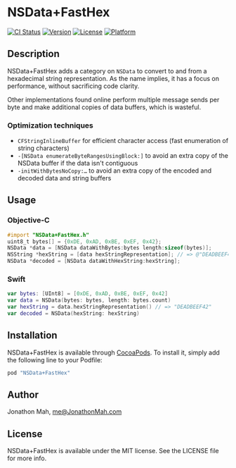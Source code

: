 # NSData+FastHex

[![CI Status](http://img.shields.io/travis/jmah/NSData-FastHex.svg?style=flat)](https://travis-ci.org/jmah/NSData-FastHex)
[![Version](https://img.shields.io/cocoapods/v/NSData-FastHex.svg?style=flat)](http://cocoapods.org/pods/NSData-FastHex)
[![License](https://img.shields.io/cocoapods/l/NSData-FastHex.svg?style=flat)](http://cocoapods.org/pods/NSData-FastHex)
[![Platform](https://img.shields.io/cocoapods/p/NSData-FastHex.svg?style=flat)](http://cocoapods.org/pods/NSData-FastHex)

## Description

NSData+FastHex adds a category on `NSData` to convert to and from a hexadecimal
string representation. As the name implies, it has a focus on performance,
without sacrificing code clarity.

Other implementations found online perform multiple message sends per byte and
make additional copies of data buffers, which is wasteful.

### Optimization techniques

* `CFStringInlineBuffer` for efficient character access (fast enumeration of
  string characters)
* `-[NSData enumerateByteRangesUsingBlock:]` to avoid an extra copy of the
  NSData buffer if the data isn't contiguous
* `-initWithBytesNoCopy:…` to avoid an extra copy of the encoded and decoded
  data and string buffers

## Usage

### Objective-C

```objective-c
#import "NSData+FastHex.h"
uint8_t bytes[] = {0xDE, 0xAD, 0xBE, 0xEF, 0x42};
NSData *data = [NSData dataWithBytes:bytes length:sizeof(bytes)];
NSString *hexString = [data hexStringRepresentation]; // => @"DEADBEEF42"
NSData *decoded = [NSData dataWithHexString:hexString];
```

### Swift

```swift
var bytes: [UInt8] = [0xDE, 0xAD, 0xBE, 0xEF, 0x42]
var data = NSData(bytes: bytes, length: bytes.count)
var hexString = data.hexStringRepresentation() // => "DEADBEEF42"
var decoded = NSData(hexString: hexString)
```

## Installation

NSData+FastHex is available through [CocoaPods](http://cocoapods.org). To install
it, simply add the following line to your Podfile:

```ruby
pod "NSData+FastHex"
```

## Author

Jonathon Mah, me@JonathonMah.com

## License

NSData+FastHex is available under the MIT license. See the LICENSE file for more info.
